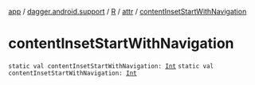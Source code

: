 [app](../../../index.md) / [dagger.android.support](../../index.md) / [R](../index.md) / [attr](index.md) / [contentInsetStartWithNavigation](./content-inset-start-with-navigation.md)

# contentInsetStartWithNavigation

`static val contentInsetStartWithNavigation: `[`Int`](https://kotlinlang.org/api/latest/jvm/stdlib/kotlin/-int/index.html)
`static val contentInsetStartWithNavigation: `[`Int`](https://kotlinlang.org/api/latest/jvm/stdlib/kotlin/-int/index.html)